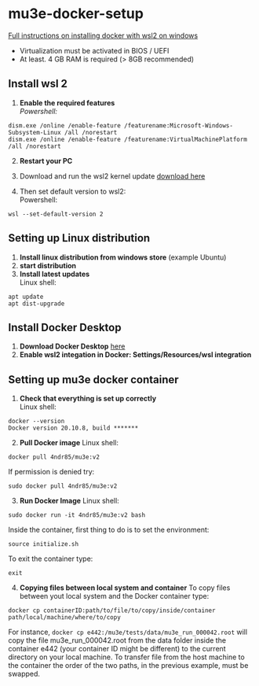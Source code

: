 # mu3e-docker-setup

[Full instructions on installing docker with wsl2 on windows](https://docs.docker.com/docker-for-windows/wsl/)  
- Virtualization must be activated in BIOS / UEFI
- At least. 4 GB RAM is required (> 8GB recommended)

## Install wsl 2
1. **Enable the required features**  
*Powershell:*
```
dism.exe /online /enable-feature /featurename:Microsoft-Windows-Subsystem-Linux /all /norestart
dism.exe /online /enable-feature /featurename:VirtualMachinePlatform /all /norestart
```

2. **Restart your PC**

3. Download and run the wsl2 kernel update [download here](https://wslstorestorage.blob.core.windows.net/wslblob/wsl_update_x64.msi)

4. Then set default version to wsl2:  
Powershell:
```
wsl --set-default-version 2
```

## Setting up Linux distribution

1. **Install linux distribution from windows store** (example Ubuntu)
2. **start distribution**
3. **Install latest updates**  
Linux shell:
```
apt update 
apt dist-upgrade
```

## Install Docker Desktop

1. **Download Docker Desktop** [here](https://hub.docker.com/editions/community/docker-ce-desktop-windows/)
2. **Enable wsl2 integation in Docker: Settings/Resources/wsl integration**

## Setting up mu3e docker container
1. **Check that everything is set up correctly**  
Linux shell:
```
docker --version
Docker version 20.10.8, build *******
```

2. **Pull Docker image**
Linux shell:
```
docker pull 4ndr85/mu3e:v2
```
If permission is denied try:
```
sudo docker pull 4ndr85/mu3e:v2
```

3. **Run Docker  Image**
Linux shell:
```
sudo docker run -it 4ndr85/mu3e:v2 bash
```
Inside the container, first thing to do is to set the environment:
```
source initialize.sh
```
To exit the container type:
```
exit
```

4. **Copying files between local system and container**
To copy files between yout local system and the Docker container type:
```
docker cp containerID:path/to/file/to/copy/inside/container path/local/machine/where/to/copy
```
For instance, ```docker cp e442:/mu3e/tests/data/mu3e_run_000042.root``` will copy the file mu3e_run_000042.root from the data folder inside the container e442 (your container ID might be different) to the current directory on your local machine. To transfer file from the host machine to the container the order of the two paths, in the previous example, must be swapped. 